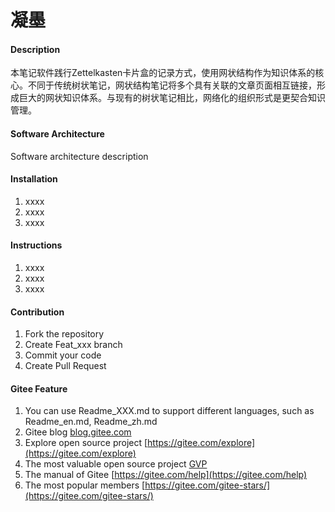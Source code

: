 # 凝墨

#### Description
本笔记软件践行Zettelkasten卡片盒的记录方式，使用网状结构作为知识体系的核心。不同于传统树状笔记，网状结构笔记将多个具有关联的文章页面相互链接，形成巨大的网状知识体系。与现有的树状笔记相比，网络化的组织形式是更契合知识管理。

#### Software Architecture
Software architecture description

#### Installation

1.  xxxx
2.  xxxx
3.  xxxx

#### Instructions

1.  xxxx
2.  xxxx
3.  xxxx

#### Contribution

1.  Fork the repository
2.  Create Feat_xxx branch
3.  Commit your code
4.  Create Pull Request


#### Gitee Feature

1.  You can use Readme\_XXX.md to support different languages, such as Readme\_en.md, Readme\_zh.md
2.  Gitee blog [blog.gitee.com](https://blog.gitee.com)
3.  Explore open source project [https://gitee.com/explore](https://gitee.com/explore)
4.  The most valuable open source project [GVP](https://gitee.com/gvp)
5.  The manual of Gitee [https://gitee.com/help](https://gitee.com/help)
6.  The most popular members  [https://gitee.com/gitee-stars/](https://gitee.com/gitee-stars/)
